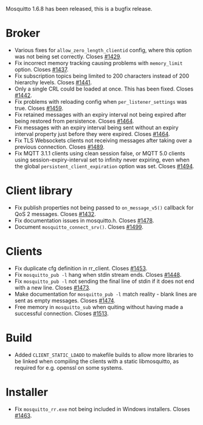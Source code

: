 <!--
.. title: Version 1.6.8 released.
.. slug: version-1-6-8-released
.. date: 2019-11-28 16:44:19 UTC+00:00
.. tags: Releases
.. category:
.. link:
.. description:
.. type: text
-->

Mosquitto 1.6.8 has been released, this is a bugfix release.

# Broker

- Various fixes for `allow_zero_length_clientid` config, where this option was
  not being set correctly. Closes [#1429].
- Fix incorrect memory tracking causing problems with `memory_limit` option.
  Closes [#1437].
- Fix subscription topics being limited to 200 characters instead of 200
  hierarchy levels. Closes [#1441].
- Only a single CRL could be loaded at once. This has been fixed.
  Closes [#1442].
- Fix problems with reloading config when `per_listener_settings` was true.
  Closes [#1459].
- Fix retained messages with an expiry interval not being expired after being
  restored from persistence. Closes [#1464].
- Fix messages with an expiry interval being sent without an expiry interval
  property just before they were expired. Closes [#1464].
- Fix TLS Websockets clients not receiving messages after taking over a
  previous connection. Closes [#1489].
- Fix MQTT 3.1.1 clients using clean session false, or MQTT 5.0 clients using
  session-expiry-interval set to infinity never expiring, even when the global
  `persistent_client_expiration` option was set. Closes [#1494].

# Client library

- Fix publish properties not being passed to `on_message_v5()` callback for QoS 2
  messages. Closes [#1432].
- Fix documentation issues in mosquitto.h. Closes [#1478].
- Document `mosquitto_connect_srv()`. Closes [#1499].

# Clients

- Fix duplicate cfg definition in rr_client. Closes [#1453].
- Fix `mosquitto_pub -l` hang when stdin stream ends. Closes [#1448].
- Fix `mosquitto_pub -l` not sending the final line of stdin if it does not
  end with a new line. Closes [#1473].
- Make documentation for `mosquitto_pub -l` match reality - blank lines are
  sent as empty messages. Closes [#1474].
- Free memory in `mosquitto_sub` when quiting without having made a successful
  connection. Closes [#1513].

# Build

- Added `CLIENT_STATIC_LDADD` to makefile builds to allow more libraries to be
  linked when compiling the clients with a static libmosquitto, as required
  for e.g. openssl on some systems.

# Installer

- Fix `mosquitto_rr.exe` not being included in Windows installers. Closes [#1463].

[#1429]: https://github.com/eclipse/mosquitto/issues/1429

[#1432]: https://github.com/eclipse/mosquitto/issues/1432

[#1437]: https://github.com/eclipse/mosquitto/issues/1437

[#1441]: https://github.com/eclipse/mosquitto/issues/1441

[#1442]: https://github.com/eclipse/mosquitto/issues/1442

[#1448]: https://github.com/eclipse/mosquitto/issues/1448

[#1453]: https://github.com/eclipse/mosquitto/issues/1453

[#1459]: https://github.com/eclipse/mosquitto/issues/1459

[#1463]: https://github.com/eclipse/mosquitto/issues/1463

[#1464]: https://github.com/eclipse/mosquitto/issues/1464

[#1473]: https://github.com/eclipse/mosquitto/issues/1473

[#1474]: https://github.com/eclipse/mosquitto/issues/1474

[#1478]: https://github.com/eclipse/mosquitto/issues/1478

[#1489]: https://github.com/eclipse/mosquitto/issues/1489

[#1494]: https://github.com/eclipse/mosquitto/issues/1494

[#1499]: https://github.com/eclipse/mosquitto/issues/1499

[#1513]: https://github.com/eclipse/mosquitto/issues/1513

